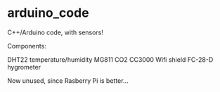# arduino_code
C++/Arduino code, with sensors!

Components:

DHT22 temperature/humidity
MG811 CO2
CC3000 Wifi shield
FC-28-D hygrometer

Now unused, since Rasberry Pi is better...
